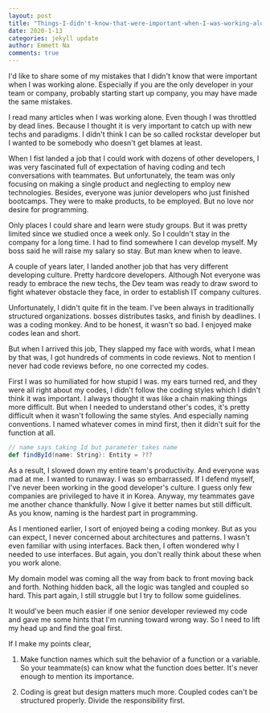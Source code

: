 ```yaml
---
layout: post
title: "Things-I-didn't-know-that-were-important-when-I-was-working-alone"
date: 2020-1-13
categories: jekyll update
author: Emmett Na
comments: true
---
```

I'd like to share some of my mistakes that I didn't know that were important when I was working alone. Especially if you are the only developer in your team or company, probably starting start up company, you may have made the same mistakes.

I read many articles when I was working alone. Even though I was throttled by dead lines. Because I thought it is very important to catch up with new techs and paradigms. I didn't think I can be so called rockstar developer but I wanted to be somebody who doesn't get blames at least.

When I fist landed a job that I could work with dozens of other developers, I was very fascinated full of expectation of having coding and tech conversations with teammates. But unfortunately, the team was only focusing on making a single product and neglecting to employ new technologies. Besides, everyone was junior developers who just finished bootcamps. They were to make products, to be employed. But no love nor desire for programming.

Only places I could share and learn were study groups. But it was pretty limited since we studied once a week only. So I couldn't stay in the company for a long time. I had to find somewhere I can develop myself. My boss said he will raise my salary so stay. But man knew when to leave.

A couple of years later, I landed another job that has very different developing culture. Pretty hardcore developers. Although Not everyone was ready to embrace the new techs, the Dev team was ready to draw sword to fight whatever obstacle they face, in order to establish IT company cultures.

Unfortunately, I didn't quite fit in the team. I've been always in traditionally structured organizations. bosses distributes tasks, and finish by deadlines. I was a coding monkey. And to be honest, it wasn't so bad. I enjoyed make codes lean and short.

But when I arrived this job, They slapped my face with words, what I mean by that was, I got hundreds of comments in code reviews. Not to mention I never had code reviews before, no one corrected my codes.

First I was so humiliated for how stupid I was. my ears turned red, and they were all right about my codes, I didn't follow the coding styles which I didn't think it was important. I always thought it was like a chain making things more difficult. But when I needed to understand other's codes, it's pretty difficult when it wasn't  following the same styles.
And especially naming conventions. I named whatever comes in mind first, then it didn't suit for the function at all.

```scala
// name says taking Id but parameter takes name
def findById(name: String): Entity = ???
```

As a result, I slowed down my entire team's productivity. And everyone was mad at me. I wanted to runaway. I was so embarrassed. If I defend myself, I've never been working in the good developer's culture. I guess only few companies are privileged to have it in Korea. Anyway, my teammates gave me another chance thankfully. Now I give it better names but still difficult. As you know, naming is the hardest part in programming.

As I mentioned earlier, I sort of enjoyed being a coding monkey. But as you can expect, I never concerned about architectures and patterns. I wasn't even familiar with using interfaces. Back then, I often wondered why I needed to use interfaces. But again, you don't really think about these when you work alone.

My domain model was coming all the way from back to front moving back and forth. Nothing hidden back, all the logic was tangled and coupled so hard. This part again, I still struggle but I try to follow some guidelines.

It would've been much easier if one senior developer reviewed my code and gave me some hints that I'm running toward wrong way. So I need to lift my head up and find the goal first.

If I make my points clear,

1. Make function names which suit the behavior of a function or a variable. So your teammate(s) can know what the function does better. It's never enough to mention its importance.

2. Coding is great but design matters much more. Coupled codes can't be structured properly. Divide the responsibility first.

